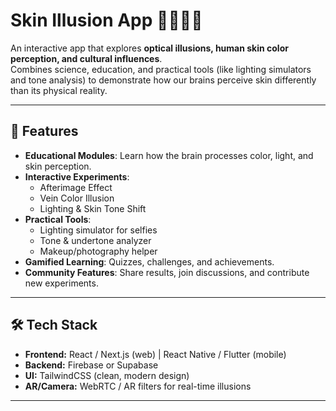
# Skin Illusion App 🌈🧑🏽‍🔬  

An interactive app that explores **optical illusions, human skin color perception, and cultural influences**.  
Combines science, education, and practical tools (like lighting simulators and tone analysis) to demonstrate how our brains perceive skin differently than its physical reality.  

---

## 🚀 Features  
- **Educational Modules**: Learn how the brain processes color, light, and skin perception.  
- **Interactive Experiments**:  
  - Afterimage Effect  
  - Vein Color Illusion  
  - Lighting & Skin Tone Shift  
- **Practical Tools**:  
  - Lighting simulator for selfies  
  - Tone & undertone analyzer  
  - Makeup/photography helper  
- **Gamified Learning**: Quizzes, challenges, and achievements.  
- **Community Features**: Share results, join discussions, and contribute new experiments.  

---

## 🛠️ Tech Stack  
- **Frontend:** React / Next.js (web) | React Native / Flutter (mobile)  
- **Backend:** Firebase or Supabase  
- **UI:** TailwindCSS (clean, modern design)  
- **AR/Camera:** WebRTC / AR filters for real-time illusions  

---
